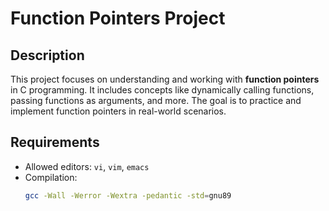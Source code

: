 # Function Pointers Project

## Description
This project focuses on understanding and working with **function pointers** in C programming. It includes concepts like dynamically calling functions, passing functions as arguments, and more. The goal is to practice and implement function pointers in real-world scenarios.

## Requirements
- Allowed editors: `vi`, `vim`, `emacs`
- Compilation:
  ```bash
  gcc -Wall -Werror -Wextra -pedantic -std=gnu89

